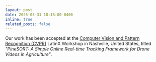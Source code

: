 ```yaml
---
layout: post
date: 2025-03-31 18:18:00-0400
inline: true
related_posts: false
---
```


Our work has been accepted at the [Computer Vision and Pattern Recognition (CVPR)](https://cvpr.thecvf.com/) LatinX Workshop in Nashville, United States, titled *"PineSORT: A Simple Online Real-time Tracking Framework for Drone Videos in Agriculture"*.